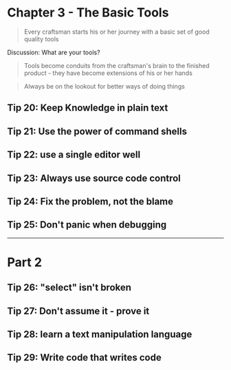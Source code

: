 # Chapter 3 - The Basic Tools

> Every craftsman starts his or her journey with a basic set of good quality tools

Discussion: What are your tools?

> Tools become conduits from the craftsman's brain to the finished product - they have become extensions of his or her hands

> Always be on the lookout for better ways of doing things

## Tip 20: Keep Knowledge in plain text



## Tip 21: Use the power of command shells

## Tip 22: use a single editor well

## Tip 23: Always use source code control

## Tip 24: Fix the problem, not the blame

## Tip 25: Don't panic when debugging

----

# Part 2

## Tip 26: "select" isn't broken

## Tip 27: Don't assume it - prove it

## Tip 28: learn a text manipulation language

## Tip 29: Write code that writes code

